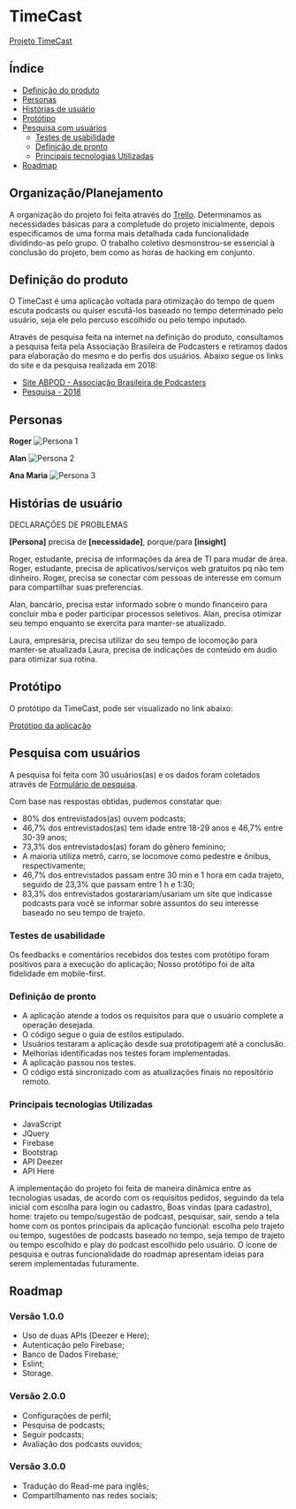 # TimeCast

[Projeto TimeCast](https://timecast-1557870834786.web.app/) <Laboratoria>


## Índice

* [Definição do produto](#definição-do-produto)
* [Personas](#personas)
* [Histórias de usuário](#Histórias-de-usuário)
* [Protótipo](#protótipo)
* [Pesquisa com usuários](#Pesquisa-com-usuários)
  * [Testes de usabilidade](#testes-de-usabilidade)
  * [Definição de pronto](#Definição-de-pronto)
  * [Principais tecnologias Utilizadas](principais-tecnologias-utilizadas)
* [Roadmap](#roadmap)


## Organização/Planejamento

A organização do projeto foi feita através do [Trello](https://trello.com/b/XNYU5Kpe/projeto-timecast).
Determinamos as necessidades básicas para a completude do projeto inicialmente, depois especificamos de uma forma mais detalhada cada funcionalidade dividindo-as pelo grupo. O trabalho coletivo desmonstrou-se essencial à conclusão do projeto, bem como as horas de hacking em conjunto.

## Definição do produto
O TimeCast é uma aplicação voltada para otimização do tempo de quem escuta podcasts ou quiser escutá-los baseado no tempo determinado pelo usuário, seja ele pelo percuso escolhido ou pelo tempo inputado.

Através de pesquisa feita na internet na definição do produto, consultamos a pesquisa feita pela Associação Brasileira de Podcasters e retiramos dados para elaboração do mesmo e do perfis dos usuários. Abaixo segue os links do site e da pesquisa realizada em 2018:
 * [Site ABPOD - Associação Brasileira de Podcasters](http://abpod.com.br/)
 * [Pesquisa - 2018](http://www.abpod.com.br/media/docs/PodPesquisa-2018.pdf)


## Personas

**Roger**
![Persona 1](public/assets/img-personas/persona-timecast-Roger.png)

**Alan**
![Persona 2](public/assets/img-personas/persona-timecast-Alan.png)

**Ana Maria**
![Persona 3](public/assets/img-personas/persona-timecast-Laura-Maria.png)

## Histórias de usuário

DECLARAÇÕES DE PROBLEMAS

**[Persona]** precisa de **[necessidade]**, porque/para **[insight]**

Roger, estudante, precisa de informações da área de TI para mudar de área.
Roger, estudante, precisa de aplicativos/serviços web gratuitos pq não tem dinheiro.
Roger, precisa se conectar com pessoas de interesse em comum para compartilhar suas preferencias.

Alan, bancário, precisa estar informado sobre o mundo financeiro para concluir mba e poder participar processos seletivos.
Alan, precisa otimizar seu tempo enquanto se exercita para manter-se atualizado. 

Laura, empresária, precisa utilizar do seu tempo de locomoção para manter-se atualizada
Laura, precisa de indicações de conteúdo em áudio para otimizar sua rotina.

## Protótipo

O protótipo da TimeCast, pode ser visualizado no link abaixo:

[Protótipo da aplicação](https://marvelapp.com/5i396b0/screen/56939943)

## Pesquisa com usuários
  A pesquisa foi feita com 30 usuários(as) e os dados foram coletados através de [Formulário de pesquisa](https://forms.gle/LEg8wnfvzsFXZmMy8).

  Com base nas respostas obtidas, pudemos constatar que:
  * 80% dos entrevistados(as) ouvem podcasts;
  * 46,7% dos entrevistados(as) tem idade entre 18-29 anos e 46,7% entre 30-39 anos;
  * 73,3% dos entrevistados(as) foram do gênero feminino;
  * A maioria utiliza metrô, carro, se locomove como pedestre e ônibus, respectivamente;
  * 46,7% dos entrevistados passam entre 30 min e 1 hora em cada trajeto, seguido de 23,3% que passam entre 1 h e 1:30;
  * 83,3% dos entrevistados gostarariam/usariam um site que indicasse podcasts para você se informar sobre assuntos do seu interesse baseado no seu tempo de trajeto.

  
### Testes de usabilidade
  Os feedbacks e comentários recebidos dos testes com protótipo foram positivos para a execução do aplicação;
  Nosso protótipo foi de alta fidelidade em mobile-first.

### Definição de pronto

* A aplicação atende a todos os requisitos para que o usuário complete a operação desejada.
* O código segue o guia de estilos estipulado.
* Usuários testaram a aplicação desde sua prototipagem até a conclusão.
* Melhorias identificadas nos testes foram implementadas.
* A aplicação passou nos testes.
* O código está sincronizado com as atualizações finais no repositório remoto.


### Principais tecnologias Utilizadas
* JavaScript
* JQuery
* Firebase
* Bootstrap
* API Deezer
* API Here

A implementação do projeto foi feita de maneira dinâmica entre as tecnologias usadas, de acordo com os requisitos pedidos, seguindo da tela inicial com escolha para login ou cadastro, Boas vindas (para cadastro), home: trajeto ou tempo/sugestão de podcast, pesquisar, sair, sendo a tela home com os pontos principais da aplicação funcional: escolha pelo trajeto ou tempo, sugestões de podcasts baseado no tempo, seja tempo de trajeto ou tempo escolhido e play do podcast escolhido pelo usuário. O ícone de pesquisa e outras funcionalidade do roadmap apresentam ideias para serem implementadas futuramente.


## Roadmap
### Versão 1.0.0

* Uso de duas APIs (Deezer e Here);
* Autenticação pelo Firebase;
* Banco de Dados Firebase;
* Eslint;
* Storage.

### Versão 2.0.0

* Configurações de perfil;
* Pesquisa de podcasts;
* Seguir podcasts;
* Avaliação dos podcasts ouvidos;

### Versão 3.0.0

* Tradução do Read-me para inglês;
* Compartilhamento nas redes sociais;
